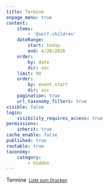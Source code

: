 ```yaml
---
title: Termine
onpage_menu: true
content:
    items:
        - '@self.children'
    dateRange:
        start: today
        end: 4/20/2026
    order:
        by: date
        dir: asc
    limit: 90
    order:
        by: event.start
        dir: asc
    pagination: true
    url_taxonomy_filters: true
visible: false
login:
    visibility_requires_access: true
permissions:
    inherit: true
cache_enable: false
published: true
routable: true
taxonomy:
    category:
        - hidden
---
```


<span class="h2">Termine</span><small>&nbsp;
					<a target="_blank" href="/choerchen-intern/termindruckliste">
						<i class="fa fa-print"></i>
						Liste zum Drucken</a>&nbsp;&nbsp;</small>

